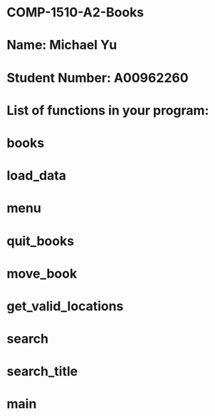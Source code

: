 # COMP-1510-A2-Books

# Name: Michael Yu

# Student Number: A00962260

# List of functions in your program: 
# books
# load_data
# menu
# quit_books
# move_book
# get_valid_locations
# search
# search_title
# main

